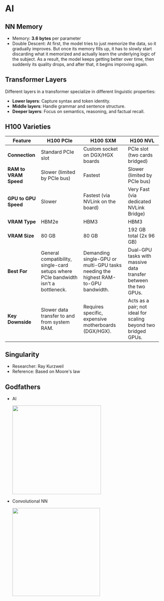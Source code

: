 # AI

## NN Memory

- Memory: **3.6 bytes** per parameter
- Double Descent: At first, the model tries to just memorize the data, so it gradually improves. But once its memory fills up, it has to slowly start discarding what it memorized and actually learn the underlying logic of the subject. As a result, the model keeps getting better over time, then suddenly its quality drops, and after that, it begins improving again.

## Transformer Layers

Different layers in a transformer specialize in different linguistic properties:

- **Lower layers**: Capture syntax and token identity.
- **Middle layers**: Handle grammar and sentence structure.
- **Deeper layers**: Focus on semantics, reasoning, and factual recall.

## H100 Varieties

| Feature               | H100 PCIe                                                                          | H100 SXM                                                                          | H100 NVL                                                        |
| --------------------- | ---------------------------------------------------------------------------------- | --------------------------------------------------------------------------------- | --------------------------------------------------------------- |
| **Connection**        | Standard PCIe slot                                                                 | Custom socket on DGX/HGX boards                                                   | PCIe slot (two cards bridged)                                   |
| **RAM to VRAM Speed** | Slower (limited by PCIe bus)                                                       | Fastest                                                                           | Slower (limited by PCIe bus)                                    |
| **GPU to GPU Speed**  | Slower                                                                             | Fastest (via NVLink on the board)                                                 | Very Fast (via dedicated NVLink Bridge)                         |
| **VRAM Type**         | HBM2e                                                                              | HBM3                                                                              | HBM3                                                            |
| **VRAM Size**         | 80 GB                                                                              | 80 GB                                                                             | 192 GB total (2x 96 GB)                                         |
| **Best For**          | General compatibility, single-card setups where PCIe bandwidth isn't a bottleneck. | Demanding single-GPU or multi-GPU tasks needing the highest RAM-to-GPU bandwidth. | Dual-GPU tasks with massive data transfer between the two GPUs. |
| **Key Downside**      | Slower data transfer to and from system RAM.                                       | Requires specific, expensive motherboards (DGX/HGX).                              | Acts as a pair; not ideal for scaling beyond two bridged GPUs.  |

## Singularity

- Researcher: Ray Kurzweil
- Reference: Based on Moore's law

## Godfathers

- AI

  <img src="godfather_1.jpg" style="width:3.02139in" />

- Convolutional NN

  <img src="godfather_2.jpg" style="width:2.99608in" />

